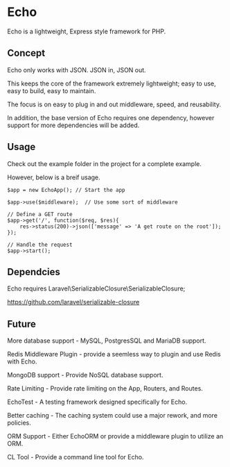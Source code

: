 # Echo
Echo is a lightweight, Express style framework for PHP.


## Concept
Echo only works with JSON. JSON in, JSON out.

This keeps the core of the framework extremely lightweight; easy to use, easy to build, easy to maintain.

The focus is on easy to plug in and out middleware, speed, and reusability.

In addition, the base version of Echo requires one dependency, however support for more dependencies will be added.

## Usage
Check out the example folder in the project for a complete example.

However, below is a breif usage.

    $app = new EchoApp(); // Start the app

    $app->use($middleware);  // Use some sort of middleware

    // Define a GET route 
    $app->get('/', function($req, $res){
        res->status(200)->json(['message' => 'A get route on the root']);
    });

    // Handle the request
    $app->start();

## Dependcies
Echo requires Laravel\SerializableClosure\SerializableClosure;

https://github.com/laravel/serializable-closure

## Future
More database support - MySQL, PostgresSQL and MariaDB support.

Redis Middleware Plugin - provide a seemless way to plugin and use Redis with Echo.

MongoDB support - Provide NoSQL database support.

Rate Limiting - Provide rate limiting on the App, Routers, and Routes.

EchoTest - A testing framework designed specifically for Echo.

Better caching - The caching system could use a major rework, and more policies.

ORM Support - Either EchoORM or provide a middleware plugin to utilize an ORM.

CL Tool - Provide a command line tool for Echo.
